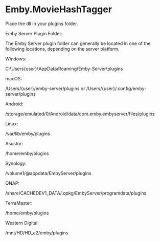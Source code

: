 # Emby.MovieHashTagger
Place the dll in your plugins folder.

Emby Server Plugin Folder:

The Emby Server plugin folder can generally be located in one of the following locations, depending on the server platform.

Windows:

C:\Users\{user}\AppData\Roaming\Emby-Server\plugins

macOS:

/Users/{user}/emby-server/plugins or /Users/{user}/.config/emby-server/plugins

Android:

/storage/emulated/0/Android/data/com.emby.embyserver/files/plugins

Linux:

/var/lib/emby/plugins

Asustor:

/home/emby/plugins

Synology:

/volume1/@appdata/EmbyServer/plugins

QNAP:

/share/CACHEDEV1_DATA/.qpkg/EmbyServer/programdata/plugins

TerraMaster:

/home/emby/plugins

Western Digital:

/mnt/HD/HD_a2/emby/plugins
